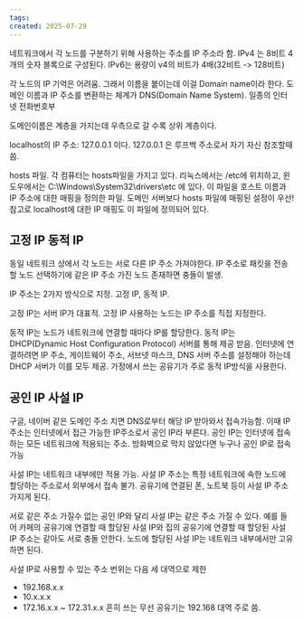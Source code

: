 ```yaml
---
tags: 
created: 2025-07-29
---
```

네트워크에서 각 노드를 구분하기 위해 사용하는 주소를 IP 주소라 함. IPv4 는 8비트 4개의 숫자 블록으로 구성된다. IPv6는 용량이 v4의 비트가 4배(32비트 -> 128비트)

각 노드의 IP 기억은 어려움. 그래서 이름을 붙이는데 이걸 Domain name이라 한다. 도메인 이름과 IP 주소를 변환하는 체계가 DNS(Domain Name System). 일종의 인터넷 전화번호부

도메인이름은 계층을 가지는데 우측으로 갈 수록 상위 계층이다.

localhost의 IP 주소: 127.0.0.1 이다. 127.0.0.1 은 루프백 주소로서 자기 자신 참조할때 씀.

hosts 파일. 각 컴퓨터는 hosts파일을 가지고 있다. 리눅스에서는 /etc에 위치하고, 윈도우에서는 C:\Windows\System32\drivers\etc 에 있다. 이 파일을 호스트 이름과 IP 주소에 대한 매핑을 정의한 파일. 도메인 서버보다 hosts 파일에 매핑된 설정이 우선! 참고로 localhost에 대한 IP 매핑도 이 파일에 정의되어 있다.

## 고정 IP 동적 IP
동일 네트워크 상에서 각 노드는 서로 다른 IP 주소 가져야한다. IP 주소로 패킷을 전송할 노드 선택하기에 같은 IP 주소 가진 노드 존재하면 충돌이 발생.

IP 주소는 2가지 방식으로 지정. 고정 IP, 동적 IP.

고정 IP는 서버 IP가 대표적. 고정 IP 사용하는 노드는 IP 주소를 직접 지정한다.

동적 IP는 노드가 네트워크에 연결할 때마다 IP를 할당한다. 동적 IP는 DHCP(Dynamic Host Configuration Protocol) 서버를 통해 제공 받음. 인터넷에 연결하려면 IP 주소, 게이트웨이 주소, 서브넷 마스크, DNS 서버 주소를 설정해야 하는데 DHCP 서버가 이를 모두 제공. 가정에서 쓰는 공유기가 주로 동적 IP방식을 사용한다.

## 공인 IP 사설 IP
구글, 네이버 같은 도메인 주소 치면 DNS로부터 해당 IP 받아와서 접속가능함. 이때 IP 주소는 인터넷에서 접근 가능한 IP주소로서 공인 IP라 부른다. 공인 IP는 인터넷에 접속하는 모든 네트워크에 적용되는 주소. 방화벽으로 막지 않았다면 누구나 공인 IP로 접속 가능

사설 IP는 네트워크 내부에만 적용 가능. 사설 IP 주소는 특정 네트워크에 속한 노드에 할당하는 주소로서 외부에서 접속 불가. 공유기에 연결된 폰, 노트북 등이 사설 IP 주소 가지게 된다.

서로 같은 주소 가질수 없는 공인 IP와 달리 사설 IP는 같은 주소 가질 수 있다. 예를 들어 카페의 공유기에 연결할 때 할당된 사설 IP와 집의 공유기에 연결할 때 할당된 사설 IP 주소는 같아도 서로 충돌 안한다. 노드에 할당된 사설 IP는 네트워크 내부에서만 고유하면 된다.

사설 IP로 사용할 수 있는 주소 번위는 다음 세 대역으로 제한
- 192.168.x.x
- 10.x.x.x
- 172.16.x.x ~ 172.31.x.x
흔히 쓰는 무선 공유기는 192.168 대역 주로 씀.